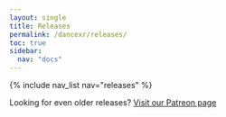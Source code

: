 ```yaml
---
layout: single
title: Releases
permalink: /dancexr/releases/
toc: true
sidebar:
  nav: "docs"
---
```


{% include nav_list nav="releases" %}

Looking for even older releases? [Visit our Patreon page](https://www.patreon.com/dvvr)